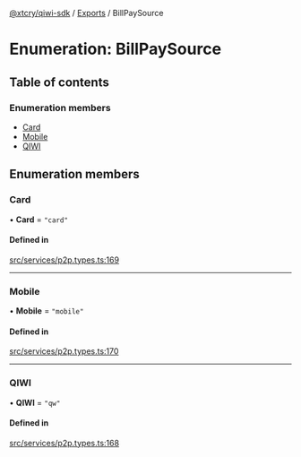 [@xtcry/qiwi-sdk](../README.md) / [Exports](../modules.md) / BillPaySource

# Enumeration: BillPaySource

## Table of contents

### Enumeration members

- [Card](BillPaySource.md#card)
- [Mobile](BillPaySource.md#mobile)
- [QIWI](BillPaySource.md#qiwi)

## Enumeration members

### Card

• **Card** = `"card"`

#### Defined in

[src/services/p2p.types.ts:169](https://github.com/xTCry/node-qiwi-sdk/blob/7746322/src/services/p2p.types.ts#L169)

___

### Mobile

• **Mobile** = `"mobile"`

#### Defined in

[src/services/p2p.types.ts:170](https://github.com/xTCry/node-qiwi-sdk/blob/7746322/src/services/p2p.types.ts#L170)

___

### QIWI

• **QIWI** = `"qw"`

#### Defined in

[src/services/p2p.types.ts:168](https://github.com/xTCry/node-qiwi-sdk/blob/7746322/src/services/p2p.types.ts#L168)
